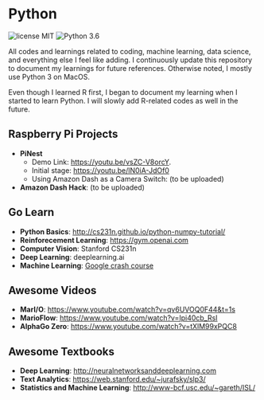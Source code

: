 # Python

![license MIT](https://img.shields.io/github/license/mashape/apistatus.svg)
![Python 3.6](https://img.shields.io/badge/python-3.6-blue.svg)

All codes and learnings related to coding, machine learning, data science, and everything else I feel like adding. I continuously update this repository to document my learnings for future references. Otherwise noted, I mostly use Python 3 on MacOS. 

Even though I learned R first, I began to document my learning when I started to learn Python. I will slowly add R-related codes as well in the future. 
 
## Raspberry Pi Projects 
- **PiNest**
  - Demo Link: https://youtu.be/vsZC-V8orcY.
  - Initial stage: https://youtu.be/lN0iA-JdOf0
  - Using Amazon Dash as a Camera Switch: (to be uploaded)
- **Amazon Dash Hack**: (to be uploaded)

## Go Learn  
- **Python Basics**: http://cs231n.github.io/python-numpy-tutorial/ 
- **Reinforecement Learning**: https://gym.openai.com
- **Computer Vision**: Stanford CS231n  
- **Deep Learning**: deeplearning.ai
- **Machine Learning**: [Google crash course](https://developers.google.com/machine-learning/crash-course/ml-intro)

## Awesome Videos
- **MarI/O**: https://www.youtube.com/watch?v=qv6UVOQ0F44&t=1s
- **MarioFlow**: https://www.youtube.com/watch?v=Ipi40cb_RsI
- **AlphaGo Zero**: https://www.youtube.com/watch?v=tXlM99xPQC8

## Awesome Textbooks
- **Deep Learning**: http://neuralnetworksanddeeplearning.com
- **Text Analytics**: https://web.stanford.edu/~jurafsky/slp3/
- **Statistics and Machine Learning**: http://www-bcf.usc.edu/~gareth/ISL/

